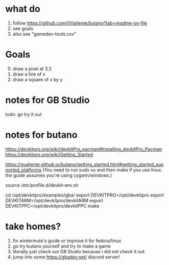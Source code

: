 # what do

1. follow https://github.com/GValiente/butano?tab=readme-ov-file
2. see goals
3. also see "gamedev-tools.csv"

# Goals

0. draw a pixel at 3,3
1. draw a line of x
2. draw a square of x by y

# notes for GB Studio

todo: go try it out

# notes for butano

https://devkitpro.org/wiki/devkitPro_pacman#Installing_devkitPro_Pacman
https://devkitpro.org/wiki/Getting_Started

https://gvaliente.github.io/butano/getting_started.html#getting_started_supported_platforms
    (You need to run sudo su and then make if you use linux. the guide assumes you're using cygwin/windows.)

source /etc/profile.d/devkit-env.sh

cd /opt/devkitpro/examples/gba/
export   DEVKITPRO=/opt/devkitpro
export   DEVKITARM=/opt/devkitpro/devkitARM
export   DEVKITPPC=/opt/devkitpro/devkitPPC
make

# take homes?

1. fix wintermute's guide or improve it for fedora/linux
2. go try butano yourself and try to make a game
3. literally just check out GB Studio because i did not check it out
4. jump into some https://gbadev.net/ discord server!